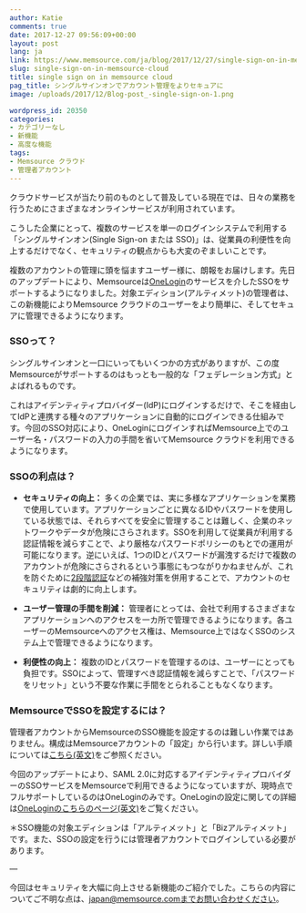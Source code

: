 ```yaml
---
author: Katie
comments: true
date: 2017-12-27 09:56:09+00:00
layout: post
lang: ja
link: https://www.memsource.com/ja/blog/2017/12/27/single-sign-on-in-memsource-cloud/
slug: single-sign-on-in-memsource-cloud
title: single sign on in memsource cloud
pag_title: シングルサインオンでアカウント管理をよりセキュアに
image: /uploads/2017/12/Blog-post_-single-sign-on-1.png

wordpress_id: 20350
categories:
- カテゴリーなし
- 新機能
- 高度な機能
tags:
- Memsource クラウド
- 管理者アカウント
---
```


クラウドサービスが当たり前のものとして普及している現在では、日々の業務を行うためにさまざまなオンラインサービスが利用されています。

こうした企業にとって、複数のサービスを単一のログインシステムで利用する「シングルサインオン(Single Sign-on または SSO)」は、従業員の利便性を向上するだけでなく、セキュリティの観点からも大変のぞましいことです。

複数のアカウントの管理に頭を悩ますユーザー様に、朗報をお届けします。先日のアップデートにより、Memsourceは[OneLogin](https://www.onelogin.com/)のサービスを介したSSOをサポートするようになりました。対象エディション(アルティメット)の管理者は、この新機能によりMemsource クラウドのユーザーをより簡単に、そしてセキュアに管理できるようになります。

<!-- more -->

### SSOって？

シングルサインオンと一口にいってもいくつかの方式がありますが、この度Memsourceがサポートするのはもっとも一般的な「フェデレーション方式」とよばれるものです。

これはアイデンティティプロバイダー(IdP)にログインするだけで、そこを経由してIdPと連携する種々のアプリケーションに自動的にログインできる仕組みです。今回のSSO対応により、OneLoginにログインすればMemsource上でのユーザー名・パスワードの入力の手間を省いてMemsource クラウドを利用できるようになります。

### SSOの利点は？

* **セキュリティの向上：**
多くの企業では、実に多様なアプリケーションを業務で使用しています。アプリケーションごとに異なるIDやパスワードを使用している状態では、それらすべてを安全に管理することは難しく、企業のネットワークやデータが危険にさらされます。SSOを利用して従業員が利用する認証情報を減らすことで、より厳格なパスワードポリシーのもとでの運用が可能になります。逆にいえば、1つのIDとパスワードが漏洩するだけで複数のアカウントが危険にさらされるという事態にもつながりかねませんが、これを防ぐために[2段階認証](https://www.memsource.com/ja/blog/2016/12/18/enhancing-account-security-with-two-factor-authentication-jp/)などの補強対策を併用することで、アカウントのセキュリティは劇的に向上します。
 	
* **ユーザー管理の手間を削減：**
管理者にとっては、会社で利用するさまざまなアプリケーションへのアクセスを一カ所で管理できるようになります。各ユーザーのMemsourceへのアクセス権は、Memsource上ではなくSSOのシステム上で管理できるようになります。

 	
* **利便性の向上：**
複数のIDとパスワードを管理するのは、ユーザーにとっても負担です。SSOによって、管理すべき認証情報を減らすことで、「パスワードをリセット」という不要な作業に手間をとられることもなくなります。

### MemsourceでSSOを設定するには？

管理者アカウントからMemsourceのSSO機能を設定するのは難しい作業ではありません。構成はMemsourceアカウントの「設定」から行います。詳しい手順については[こちら(英文)](https://wiki.memsource.com/wiki/Memsource_Cloud_User_Manual#Single_Sign-On)をご参照ください。

今回のアップデートにより、SAML 2.0に対応するアイデンティティプロバイダーのSSOサービスをMemsourceで利用できるようになっていますが、現時点でフルサポートしているのはOneLoginのみです。OneLoginの設定に関しての詳細は[OneLoginのこちらのページ(英文)](https://support.onelogin.com/hc/en-us/articles/115003638343-Configuring-SSO-for-SAML-Enabled-Apps)をご覧ください。

＊SSO機能の対象エディションは「アルティメット」と「Bizアルティメット」です。また、SSOの設定を行うには管理者アカウントでログインしている必要があります。

—

今回はセキュリティを大幅に向上させる新機能のご紹介でした。こちらの内容についてご不明な点は、japan@memsource.comまでお問い合わせください。

